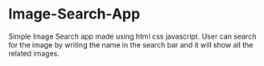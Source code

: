 # Image-Search-App
Simple Image Search app made using html css javascript.
User can search for the image by writing the name in the search bar and it will show all the related images.
